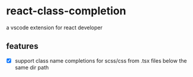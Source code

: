 # react-class-completion

a vscode extension for react developer

## features

- [x] support class name completions for scss/css from .tsx files below the same dir path
